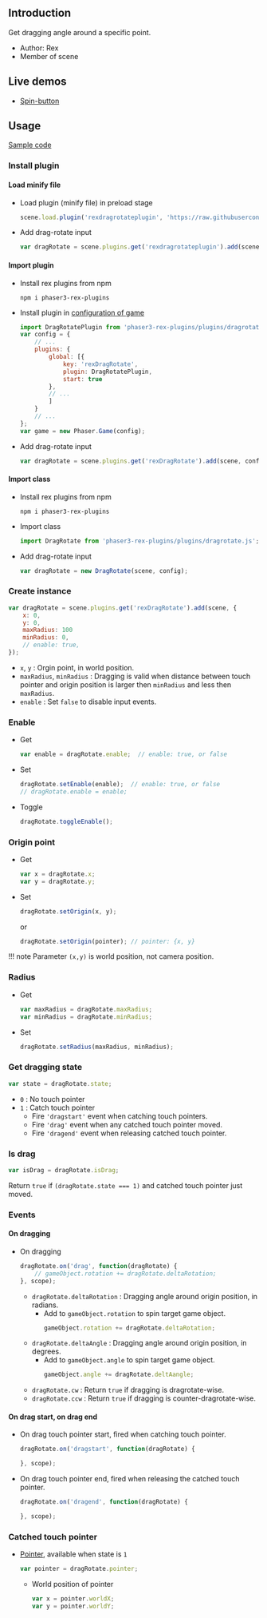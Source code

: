 ## Introduction

Get dragging angle around a specific point.

- Author: Rex
- Member of scene

## Live demos

- [Spin-button](https://codepen.io/rexrainbow/pen/NJKywR)

## Usage

[Sample code](https://github.com/rexrainbow/phaser3-rex-notes/tree/master/examples/dragrotate)

### Install plugin

#### Load minify file

- Load plugin (minify file) in preload stage
    ```javascript
    scene.load.plugin('rexdragrotateplugin', 'https://raw.githubusercontent.com/rexrainbow/phaser3-rex-notes/master/dist/rexdragrotateplugin.min.js', true);
    ```
- Add drag-rotate input
    ```javascript
    var dragRotate = scene.plugins.get('rexdragrotateplugin').add(scene, config);
    ```

#### Import plugin

- Install rex plugins from npm
    ```
    npm i phaser3-rex-plugins
    ```
- Install plugin in [configuration of game](game.md#configuration)
    ```javascript
    import DragRotatePlugin from 'phaser3-rex-plugins/plugins/dragrotate-plugin.js';
    var config = {
        // ...
        plugins: {
            global: [{
                key: 'rexDragRotate',
                plugin: DragRotatePlugin,
                start: true
            },
            // ...
            ]
        }
        // ...
    };
    var game = new Phaser.Game(config);
    ```
- Add drag-rotate input
    ```javascript
    var dragRotate = scene.plugins.get('rexDragRotate').add(scene, config);
    ```

#### Import class

- Install rex plugins from npm
    ```
    npm i phaser3-rex-plugins
    ```
- Import class
    ```javascript
    import DragRotate from 'phaser3-rex-plugins/plugins/dragrotate.js';
    ```
- Add drag-rotate input
    ```javascript
    var dragRotate = new DragRotate(scene, config);
    ```

### Create instance

```javascript
var dragRotate = scene.plugins.get('rexDragRotate').add(scene, {
    x: 0,
    y: 0,
    maxRadius: 100
    minRadius: 0,
    // enable: true,
});
```

- `x`, `y` : Orgin point, in world position.
- `maxRadius`, `minRadius` : Dragging is valid when distance between touch pointer and origin position is larger then `minRadius` and less then `maxRadius`.
- `enable` : Set `false` to disable input events.

### Enable

- Get
    ```javascript
    var enable = dragRotate.enable;  // enable: true, or false
    ```
- Set
    ```javascript
    dragRotate.setEnable(enable);  // enable: true, or false
    // dragRotate.enable = enable;
    ```
- Toggle
    ```javascript
    dragRotate.toggleEnable();
    ```

### Origin point

- Get
    ```javascript
    var x = dragRotate.x;
    var y = dragRotate.y;
    ```
- Set
    ```javascript
    dragRotate.setOrigin(x, y);
    ```
    or
    ```javascript
    dragRotate.setOrigin(pointer); // pointer: {x, y}
    ```

!!! note
    Parameter `(x,y)` is world position, not camera position.

### Radius

- Get
    ```javascript
    var maxRadius = dragRotate.maxRadius;
    var minRadius = dragRotate.minRadius;
    ```
- Set
    ```javascript
    dragRotate.setRadius(maxRadius, minRadius);
    ```

### Get dragging state

```javascript
var state = dragRotate.state;
```

- `0` : No touch pointer
- `1` : Catch touch pointer
    - Fire `'dragstart'` event when catching touch pointers.
    - Fire `'drag'` event when any catched touch pointer moved.
    - Fire `'dragend'` event when releasing catched touch pointer.

### Is drag

```javascript
var isDrag = dragRotate.isDrag;
```

Return `true` if `(dragRotate.state === 1)` and catched touch pointer just moved.

### Events

#### On dragging

- On dragging
    ```javascript
    dragRotate.on('drag', function(dragRotate) {
        // gameObject.rotation += dragRotate.deltaRotation;
    }, scope);
    ```
    - `dragRotate.deltaRotation` : Dragging angle around origin position, in radians.
        - Add to `gameObject.rotation` to spin target game object.
            ```javascript
            gameObject.rotation += dragRotate.deltaRotation;
            ```
    - `dragRotate.deltaAngle` : Dragging angle around origin position, in degrees.
        - Add to `gameObject.angle` to spin target game object.
            ```javascript
            gameObject.angle += dragRotate.deltAangle;
            ```    
    - `dragRotate.cw` : Return `true` if dragging is dragrotate-wise.
    - `dragRotate.ccw` : Return `true` if dragging is counter-dragrotate-wise.

#### On drag start, on drag end

- On drag touch pointer start, fired when catching touch pointer.
    ```javascript
    dragRotate.on('dragstart', function(dragRotate) {

    }, scope);
    ```
- On drag touch pointer end, fired when releasing the catched touch pointer.
    ```javascript
    dragRotate.on('dragend', function(dragRotate) {

    }, scope);
    ```

### Catched touch pointer

- [Pointer](touchevents.md#properties-of-point), available when state is `1`
    ```javascript
    var pointer = dragRotate.pointer;
    ```
    - World position of pointer
        ```javascript
        var x = pointer.worldX;
        var y = pointer.worldY;
        ```